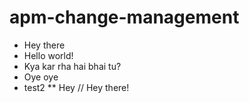 # apm-change-management
* Hey there
* Hello world!
* Kya kar rha hai bhai tu?
* Oye oye
* test2
** Hey
// Hey there!
